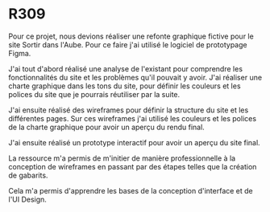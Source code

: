 # R309

Pour ce projet, nous devions réaliser une refonte graphique fictive pour le site Sortir dans l'Aube.
Pour ce faire j'ai utilisé le logiciel de prototypage Figma. 

J'ai tout d'abord réalisé une analyse de l'existant pour comprendre les fonctionnalités du site et les problèmes qu'il pouvait y avoir.
J'ai réaliser une charte graphique dans les tons du site, pour définir les couleurs et les polices du site que je pourrais réutiliser par la suite.

J'ai ensuite réalisé des wireframes pour définir la structure du site et les différentes pages. Sur ces wireframes j'ai utilisé les couleurs et les polices de la charte graphique pour avoir un aperçu du rendu final.

J'ai ensuite réalisé un prototype interactif pour avoir un aperçu du site final.

La ressource m'a permis de m'initier de manière professionnelle à la conception de wireframes en passant par des étapes telles que la création de gabarits.

Cela m'a permis d'apprendre les bases de la conception d'interface et de l'UI Design.